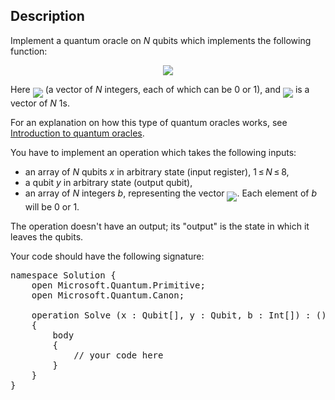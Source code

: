 ## Description

<div><p>Implement a quantum oracle on <span class="tex-span"><i>N</i></span> qubits which implements the following function: </p><center class="tex-equation"><img align="middle" class="tex-formula" src="file://XAS68qCR.png" style="max-width: 100.0%;max-height: 100.0%;"></center><p>Here <img align="middle" class="tex-formula" src="file://o02mjGSP.png" style="max-width: 100.0%;max-height: 100.0%;"> (a vector of <span class="tex-span"><i>N</i></span> integers, each of which can be 0 or 1), and <img align="middle" class="tex-formula" src="file://21UhA2W1.png" style="max-width: 100.0%;max-height: 100.0%;"> is a vector of <span class="tex-span"><i>N</i></span> 1s.</p><p>For an explanation on how this type of quantum oracles works, see <a href="https://codeforces.com/blog/entry/60319">Introduction to quantum oracles</a>.</p><p>You have to implement an operation which takes the following inputs:</p><ul><li> an array of <span class="tex-span"><i>N</i></span> qubits <span class="tex-span"><i>x</i></span> in arbitrary state (input register), <span class="tex-span">1 ≤ <i>N</i> ≤ 8</span>,</li><li> a qubit <span class="tex-span"><i>y</i></span> in arbitrary state (output qubit),</li><li> an array of <span class="tex-span"><i>N</i></span> integers <span class="tex-span"><i>b</i></span>, representing the vector <img align="middle" class="tex-formula" src="file://wZPlVe16.png" style="max-width: 100.0%;max-height: 100.0%;">. Each element of <span class="tex-span"><i>b</i></span> will be 0 or 1.</li></ul><p>The operation doesn't have an output; its "output" is the state in which it leaves the qubits.</p><p>Your code should have the following signature:</p><pre class="verbatim">namespace Solution {<br>    open Microsoft.Quantum.Primitive;<br>    open Microsoft.Quantum.Canon;<br><br>    operation Solve (x : Qubit[], y : Qubit, b : Int[]) : ()<br>    {<br>        body<br>        {<br>            // your code here<br>        }<br>    }<br>}</pre></div>
